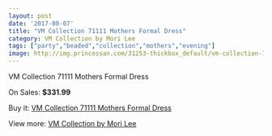 ```yaml
---
layout: post
date: '2017-08-07'
title: "VM Collection 71111 Mothers Formal Dress"
category: VM Collection by Mori Lee
tags: ["party","beaded","collection","mothers","evening"]
image: http://img.princessan.com/31253-thickbox_default/vm-collection-71111-mothers-formal-dress.jpg
---
```

VM Collection 71111 Mothers Formal Dress

On Sales: **$331.99**
<a href="https://www.princessan.com/en/vm-collection-by-mori-lee/14178-vm-collection-71111-mothers-formal-dress.html"><amp-img layout="responsive" width="600" height="600" src="//img.princessan.com/31253-thickbox_default/vm-collection-71111-mothers-formal-dress.jpg" alt="VM Collection 71111 Mothers Formal Dress 0" /></a>
<a href="https://www.princessan.com/en/vm-collection-by-mori-lee/14178-vm-collection-71111-mothers-formal-dress.html"><amp-img layout="responsive" width="600" height="600" src="//img.princessan.com/31256-thickbox_default/vm-collection-71111-mothers-formal-dress.jpg" alt="VM Collection 71111 Mothers Formal Dress 1" /></a>
<a href="https://www.princessan.com/en/vm-collection-by-mori-lee/14178-vm-collection-71111-mothers-formal-dress.html"><amp-img layout="responsive" width="600" height="600" src="//img.princessan.com/31255-thickbox_default/vm-collection-71111-mothers-formal-dress.jpg" alt="VM Collection 71111 Mothers Formal Dress 2" /></a>
<a href="https://www.princessan.com/en/vm-collection-by-mori-lee/14178-vm-collection-71111-mothers-formal-dress.html"><amp-img layout="responsive" width="600" height="600" src="//img.princessan.com/31254-thickbox_default/vm-collection-71111-mothers-formal-dress.jpg" alt="VM Collection 71111 Mothers Formal Dress 3" /></a>

Buy it: [VM Collection 71111 Mothers Formal Dress](https://www.princessan.com/en/vm-collection-by-mori-lee/14178-vm-collection-71111-mothers-formal-dress.html "VM Collection 71111 Mothers Formal Dress")

View more: [VM Collection by Mori Lee](https://www.princessan.com/en/73-vm-collection-by-mori-lee "VM Collection by Mori Lee")